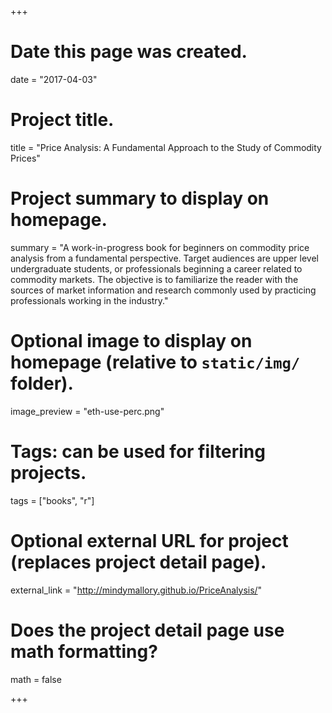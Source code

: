 +++
# Date this page was created.
date = "2017-04-03"

# Project title.
title = "Price Analysis: A Fundamental Approach to the Study of Commodity Prices"

# Project summary to display on homepage.
summary = "A work-in-progress book for beginners on commodity price analysis from a fundamental perspective. Target audiences are upper level undergraduate students, or professionals beginning a career related to commodity markets. The objective is to familiarize the reader with the sources of market information and research commonly used by practicing professionals working in the industry." 

# Optional image to display on homepage (relative to `static/img/` folder).
image_preview = "eth-use-perc.png"

# Tags: can be used for filtering projects.
tags = ["books", "r"]

# Optional external URL for project (replaces project detail page).
external_link = "http://mindymallory.github.io/PriceAnalysis/"

# Does the project detail page use math formatting?
math = false

+++
